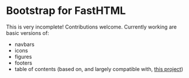 # Bootstrap for FastHTML

This is very incomplete! Contributions welcome. Currently working are basic versions of:

- navbars
- icons
- figures
- footers
- table of contents (based on, and largely compatible with, [this project](https://afeld.github.io/bootstrap-toc/))
